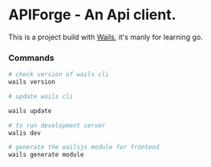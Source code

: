# APIForge - An Api client.

This is a project build with [Wails](https://wails.io/), it's manly for learning go.


### Commands

```sh
# check version of wails cli
wails version

# update wails cli

wails update

# to run development server
walis dev

# generate the wailsjs module for frontend
wails generate module
``` 

